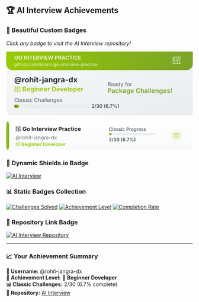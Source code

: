 ## 🏆 AI Interview Achievements

### 🎨 Beautiful Custom Badges
*Click any badge to visit the AI Interview repository!*

<!-- Full-size Card Badge - Clickable -->
[![AI Interview Achievement Card](https://raw.githubusercontent.com/RezaSi/go-interview-practice/main/badges/rohit-jangra-dx.svg)](https://github.com/RezaSi/go-interview-practice)

<!-- Compact Horizontal Badge - Clickable -->
[![AI Interview Compact](https://raw.githubusercontent.com/RezaSi/go-interview-practice/main/badges/rohit-jangra-dx_compact.svg)](https://github.com/RezaSi/go-interview-practice)

### 🔄 Dynamic Shields.io Badge
<!-- Dynamic Badge (auto-updates) -->
[![AI Interview](https://img.shields.io/endpoint?url=https://raw.githubusercontent.com/RezaSi/go-interview-practice/main/badges/rohit-jangra-dx.json&style=for-the-badge&logo=go&logoColor=white)](https://github.com/RezaSi/go-interview-practice)

### 📊 Static Badges Collection
[![Challenges Solved](https://img.shields.io/badge/Go_Challenges-2%2F30-brightgreen?style=for-the-badge&logo=go&logoColor=white)](https://github.com/RezaSi/go-interview-practice)
[![Achievement Level](https://img.shields.io/badge/Level-🌱_Beginner-97ca00?style=for-the-badge&logo=trophy&logoColor=white)](https://github.com/RezaSi/go-interview-practice)
[![Completion Rate](https://img.shields.io/badge/Completion-6.7%25-97ca00?style=for-the-badge&logo=checkmarx&logoColor=white)](https://github.com/RezaSi/go-interview-practice)


### 🔗 Repository Link Badge
[![AI Interview Repository](https://img.shields.io/badge/View_Repository-Go_Interview_Practice-blue?style=for-the-badge&logo=github&logoColor=white)](https://github.com/RezaSi/go-interview-practice)

---

### 📈 Your Achievement Summary

**👤 Username:** @rohit-jangra-dx  
**🏅 Achievement Level:** 🌱 **Beginner Developer**  
**📊 Classic Challenges:** 2/30 (6.7% complete)  
**🔗 Repository:** [AI Interview](https://github.com/RezaSi/go-interview-practice)  
